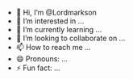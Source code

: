- 👋 Hi, I’m @Lordmarkson
- 👀 I’m interested in ...
- 🌱 I’m currently learning ...
- 💞️ I’m looking to collaborate on ...
- 📫 How to reach me ...
- 😄 Pronouns: ...
- ⚡ Fun fact: ...

<!---
Lordmarkson/Lordmarkson is a ✨ special ✨ repository because its `README.md` (this file) appears on your GitHub profile.
You can click the Preview link to take a look at your changes.
--->
